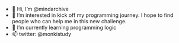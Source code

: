 - 👋 Hi, I’m @mindarchive
- 👀 I’m interested in kick off my programming journey. I hope to find people who can help me in this new challenge.
- 🌱 I’m currently learning programming logic
- 📫 twitter: @monkistudy 

<!---
mindarchive/mindarchive is a ✨ special ✨ repository because its `README.md` (this file) appears on your GitHub profile.
You can click the Preview link to take a look at your changes.
--->
